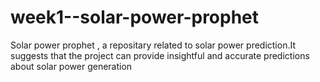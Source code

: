 # week1--solar-power-prophet
Solar power prophet , a repositary related to solar power prediction.It suggests that the project can provide insightful and accurate predictions about solar power generation 
